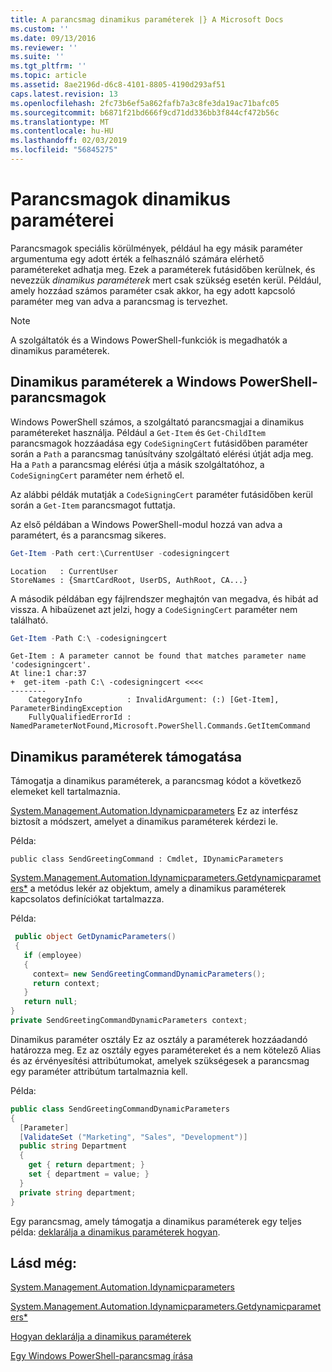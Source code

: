 ```yaml
---
title: A parancsmag dinamikus paraméterek |} A Microsoft Docs
ms.custom: ''
ms.date: 09/13/2016
ms.reviewer: ''
ms.suite: ''
ms.tgt_pltfrm: ''
ms.topic: article
ms.assetid: 8ae2196d-d6c8-4101-8805-4190d293af51
caps.latest.revision: 13
ms.openlocfilehash: 2fc73b6ef5a862fafb7a3c8fe3da19ac71bafc05
ms.sourcegitcommit: b6871f21bd666f9cd71dd336bb3f844cf472b56c
ms.translationtype: MT
ms.contentlocale: hu-HU
ms.lasthandoff: 02/03/2019
ms.locfileid: "56845275"
---
```

# <a name="cmdlet-dynamic-parameters"></a>Parancsmagok dinamikus paraméterei

Parancsmagok speciális körülmények, például ha egy másik paraméter argumentuma egy adott érték a felhasználó számára elérhető paramétereket adhatja meg. Ezek a paraméterek futásidőben kerülnek, és nevezzük *dinamikus paraméterek* mert csak szükség esetén kerül. Például, amely hozzáad számos paraméter csak akkor, ha egy adott kapcsoló paraméter meg van adva a parancsmag is tervezhet.

> [!NOTE]
> A szolgáltatók és a Windows PowerShell-funkciók is megadhatók a dinamikus paraméterek.

## <a name="dynamic-parameters-in-windows-powershell-cmdlets"></a>Dinamikus paraméterek a Windows PowerShell-parancsmagok

Windows PowerShell számos, a szolgáltató parancsmagjai a dinamikus paramétereket használja. Például a `Get-Item` és `Get-ChildItem` parancsmagok hozzáadása egy `CodeSigningCert` futásidőben paraméter során a `Path` a parancsmag tanúsítvány szolgáltató elérési útját adja meg. Ha a `Path` a parancsmag elérési útja a másik szolgáltatóhoz, a `CodeSigningCert` paraméter nem érhető el.

Az alábbi példák mutatják a `CodeSigningCert` paraméter futásidőben kerül során a `Get-Item` parancsmagot futtatja.

Az első példában a Windows PowerShell-modul hozzá van adva a paramétert, és a parancsmag sikeres.

```powershell
Get-Item -Path cert:\CurrentUser -codesigningcert
```

```output
Location   : CurrentUser
StoreNames : {SmartCardRoot, UserDS, AuthRoot, CA...}
```

A második példában egy fájlrendszer meghajtón van megadva, és hibát ad vissza. A hibaüzenet azt jelzi, hogy a `CodeSigningCert` paraméter nem található.

```powershell
Get-Item -Path C:\ -codesigningcert
```

```output
Get-Item : A parameter cannot be found that matches parameter name 'codesigningcert'.
At line:1 char:37
+  get-item -path C:\ -codesigningcert <<<<
--------
    CategoryInfo          : InvalidArgument: (:) [Get-Item], ParameterBindingException
    FullyQualifiedErrorId : NamedParameterNotFound,Microsoft.PowerShell.Commands.GetItemCommand
```

## <a name="support-for-dynamic-parameters"></a>Dinamikus paraméterek támogatása

Támogatja a dinamikus paraméterek, a parancsmag kódot a következő elemeket kell tartalmaznia.

[System.Management.Automation.Idynamicparameters](/dotnet/api/System.Management.Automation.IDynamicParameters) Ez az interfész biztosít a módszert, amelyet a dinamikus paraméterek kérdezi le.

Példa:

`public class SendGreetingCommand : Cmdlet, IDynamicParameters`

[System.Management.Automation.Idynamicparameters.Getdynamicparameters*](/dotnet/api/System.Management.Automation.IDynamicParameters.GetDynamicParameters) a metódus lekér az objektum, amely a dinamikus paraméterek kapcsolatos definíciókat tartalmazza.

Példa:

```csharp
 public object GetDynamicParameters()
 {
   if (employee)
   {
     context= new SendGreetingCommandDynamicParameters();
     return context;
   }
   return null;
}
private SendGreetingCommandDynamicParameters context;
```

Dinamikus paraméter osztály Ez az osztály a paraméterek hozzáadandó határozza meg. Ez az osztály egyes paramétereket és a nem kötelező Alias és az érvényesítési attribútumokat, amelyek szükségesek a parancsmag egy paraméter attribútum tartalmaznia kell.

Példa:

```csharp
public class SendGreetingCommandDynamicParameters
{
  [Parameter]
  [ValidateSet ("Marketing", "Sales", "Development")]
  public string Department
  {
    get { return department; }
    set { department = value; }
  }
  private string department;
}
```

Egy parancsmag, amely támogatja a dinamikus paraméterek egy teljes példa: [deklarálja a dinamikus paraméterek hogyan](./how-to-declare-dynamic-parameters.md).

## <a name="see-also"></a>Lásd még:

[System.Management.Automation.Idynamicparameters](/dotnet/api/System.Management.Automation.IDynamicParameters)

[System.Management.Automation.Idynamicparameters.Getdynamicparameters*](/dotnet/api/System.Management.Automation.IDynamicParameters.GetDynamicParameters)

[Hogyan deklarálja a dinamikus paraméterek](./how-to-declare-dynamic-parameters.md)

[Egy Windows PowerShell-parancsmag írása](./writing-a-windows-powershell-cmdlet.md)
